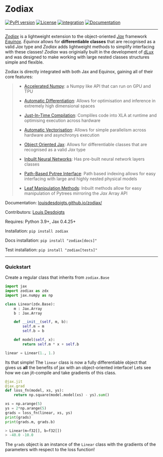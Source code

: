<!-- <h1 align='center'>Zodiax</h1> -->
# Zodiax

[![PyPI version](https://badge.fury.io/py/zodiax.svg)](https://badge.fury.io/py/zodiax)
[![License](https://img.shields.io/badge/License-BSD%203--Clause-blue.svg)](https://opensource.org/licenses/BSD-3-Clause)
[![integration](https://github.com/LouisDesdoigts/zodiax/actions/workflows/tests.yml/badge.svg)](https://github.com/LouisDesdoigts/zodiax/actions/workflows/tests.yml)
[![Documentation](https://github.com/LouisDesdoigts/zodiax/actions/workflows/documentation.yml/badge.svg)](https://louisdesdoigts.github.io/zodiax/)

---

[_Zodiax_](https://github.com/LouisDesdoigts/zodiax) is a lightweight extension to the object-oriented [_Jax_](https://github.com/google/jax) framework [_Equinox_](https://github.com/patrick-kidger/equinox). _Equinox_ allows for **differentiable classes** that are recognised as a valid _Jax_ type and _Zodiax_ adds lightweight methods to simplify interfacing with these classes! _Zodiax_ was originially built in the development of [dLux](https://github.com/LouisDesdoigts/dLux) and was designed to make working with large nested classes structures simple and flexible.

Zodiax is directly integrated with both Jax and Equinox, gaining all of their core features:

> - [Accelerated Numpy](https://jax.readthedocs.io/en/latest/jax-101/01-jax-basics.html): a Numpy like API that can run on GPU and TPU
>
> - [Automatic Differentiation](https://jax.readthedocs.io/en/latest/jax-101/04-advanced-autodiff.html): Allows for optimisation and inference in extremely high dimensional spaces
>
> - [Just-In-Time Compilation](https://jax.readthedocs.io/en/latest/jax-101/02-jitting.html): Compliles code into XLA at runtime and optimising execution across hardware
>
> - [Automatic Vectorisation](https://jax.readthedocs.io/en/latest/jax-101/03-vectorization.html): Allows for simple parallelism across hardware and asynchronys execution
>
> - [Object Oriented Jax](https://docs.kidger.site/equinox/all-of-equinox/): Allows for differentiable classes that are recognised as a valid _Jax_ type
>
> - [Inbuilt Neural Networks](https://docs.kidger.site/equinox/api/nn/linear/): Has pre-built neural network layers classes
>
> - [Path-Based Pytree Interface](docs/usage.md): Path based indexing allows for easy interfacing with large and highly nested physical models
>
> - [Leaf Manipulation Methods](docs/usage.md): Inbuilt methods allow for easy manipulation of Pytrees mirroring the _Jax_ Array API

Documentation: [louisdesdoigts.github.io/zodiax/](https://louisdesdoigts.github.io/zodiax/)

Contributors: [Louis Desdoigts](https://github.com/LouisDesdoigts)

Requires: Python 3.9+, Jax 0.4.25+

Installation: ```pip install zodiax```

Docs installation: ```pip install "zodiax[docs]"```

Test installation: ```pip install "zodiax[tests]"```

---

### Quickstart

Create a regular class that inherits from `zodiax.Base`

```python
import jax
import zodiax as zdx
import jax.numpy as np

class Linear(zdx.Base):
    m : Jax.Array
    b : Jax.Array

    def __init__(self, m, b):
        self.m = m
        self.b = b

    def model(self, x):
        return self.m * x + self.b

linear = Linear(1., 1.)
```

Its that simple! The `linear` class is now a fully differentiable object that gives us **all** the benefits of jax with an object-oriented interface! Lets see how we can jit-compile and take gradients of this class.

```python
@jax.jit
@jax.grad
def loss_fn(model, xs, ys):
    return np.square(model.model(xs) - ys).sum()

xs = np.arange(5)
ys = 2*np.arange(5)
grads = loss_fn(linear, xs, ys)
print(grads)
print(grads.m, grads.b)
```

```python
> Linear(m=f32[], b=f32[])
> -40.0 -10.0
```

The `grads` object is an instance of the `Linear` class with the gradients of the parameters with respect to the loss function!

<!-- !!! tip "zodiax.filter_grad"
    If we replace the `jax.grad` decorator with `zdz.filter_grad` then we can choose speicifc parameters to take gradients with respect to! This is detailed in the [Using Zodiax section]((<https://louisdesdoigts.github.io/zodiax/docs/usage.md>)) of the docs.

!!! tip "Pretty-printing"
    All `zodiax` classes gain a pretty-printing method that will display the class instance in a nice readable format! Lets use it here to see what the gradients look like:

    ```python

    ```
    
    ```python
    > Linear(m=f32[], b=f32[])
    > -40.0 -10.0
    ``` -->
